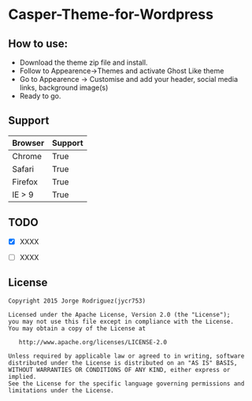 # Casper-Theme-for-Wordpress

How to use:
------------
+ Download the theme zip file and install.
+ Follow to Appearence->Themes and activate Ghost Like theme
+ Go to Appearence -> Customise and add your header, social media links, background image(s)
+ Ready to go.

Support
------------

Browser  | Support
------------- | -------------
|Chrome   | True |
|Safari  | True |
|Firefox  | True |
|IE > 9  | True |


TODO
------------

- [x] XXXX
- [ ] XXXX


License
-------

	Copyright 2015 Jorge Rodriguez(jycr753)

	Licensed under the Apache License, Version 2.0 (the "License");
	you may not use this file except in compliance with the License.
	You may obtain a copy of the License at

	   http://www.apache.org/licenses/LICENSE-2.0

	Unless required by applicable law or agreed to in writing, software
	distributed under the License is distributed on an "AS IS" BASIS,
	WITHOUT WARRANTIES OR CONDITIONS OF ANY KIND, either express or implied.
	See the License for the specific language governing permissions and
	limitations under the License.
